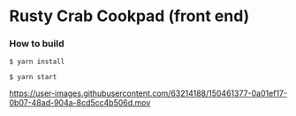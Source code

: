 # Rusty Crab Cookpad (front end)



### How to build

`$ yarn install`

`$ yarn start`

https://user-images.githubusercontent.com/63214188/150461377-0a01ef17-0b07-48ad-904a-8cd5cc4b506d.mov
